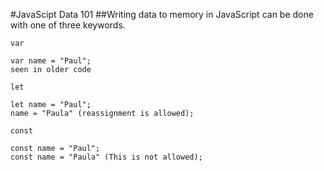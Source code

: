 #JavaScipt Data 101
##Writing data to memory in JavaScript can be done with one of three keywords. 

`var` 

```
var name = "Paul";  
seen in older code
```

`let`

```
let name = "Paul"; 
name = "Paula" (reassignment is allowed);
```

`const`

```
const name = "Paul"; 
const name = "Paula" (This is not allowed);
```
